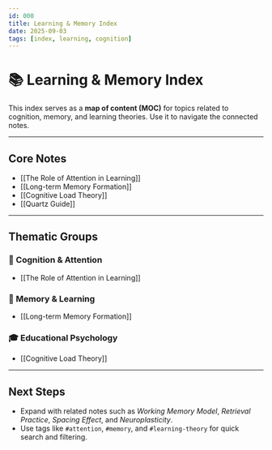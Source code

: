```yaml
---
id: 000
title: Learning & Memory Index
date: 2025-09-03
tags: [index, learning, cognition]
---
```


# 📚 Learning & Memory Index

This index serves as a **map of content (MOC)** for topics related to cognition, memory, and learning theories. Use it to navigate the connected notes.

---

## Core Notes
- [[The Role of Attention in Learning]]
- [[Long-term Memory Formation]]
- [[Cognitive Load Theory]]
- [[Quartz Guide]]

---

## Thematic Groups
### 🧠 Cognition & Attention
- [[The Role of Attention in Learning]]

### 📝 Memory & Learning
- [[Long-term Memory Formation]]

### 🎓 Educational Psychology
- [[Cognitive Load Theory]]

---

## Next Steps
- Expand with related notes such as *Working Memory Model*, *Retrieval Practice*, *Spacing Effect*, and *Neuroplasticity*.  
- Use tags like `#attention`, `#memory`, and `#learning-theory` for quick search and filtering.
